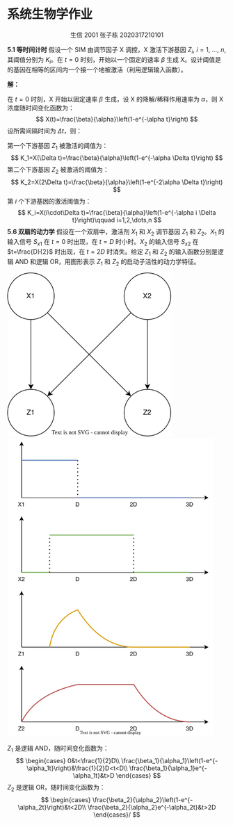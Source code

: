 # 系统生物学作业

<center>生信 2001 张子栋 2020317210101</center>

**5.1 等时间计时** 假设一个 SIM 由调节因子 X 调控，X 激活下游基因 $Z_i,~i=1,\ \dots,\ n,$ 其阈值分别为 $K_i$。在 $t=0$ 时刻，开始以一个固定的速率  $\beta$ 生成 X。设计阈值是的基因在相等的区间内一个接一个地被激活（利用逻辑输入函数）。

**解：**

在 $t=0$ 时刻，X 开始以固定速率 $\beta$ 生成，设 X 的降解/稀释作用速率为 $\alpha$，则 X 浓度随时间变化函数为：
$$
X(t)=\frac{\beta}{\alpha}\left(1-e^{-\alpha t}\right)
$$
设所需间隔时间为 $\Delta t$，则：

第一个下游基因 $Z_1$ 被激活的阈值为：
$$
K_1=X(\Delta t)=\frac{\beta}{\alpha}\left(1-e^{-\alpha \Delta t}\right)
$$
第二个下游基因 $Z_2$ 被激活的阈值为：
$$
K_2=X(2\Delta t)=\frac{\beta}{\alpha}\left(1-e^{-2\alpha \Delta t}\right)
$$
第 $i$ 个下游基因的激活阈值为：
$$
K_i=X(i\cdot\Delta t)=\frac{\beta}{\alpha}\left(1-e^{-\alpha i \Delta t}\right)\qquad i=1,2,\dots,n
$$
**5.6 双扇的动力学** 假设在一个双扇中，激活剂 $X_1$ 和 $X_2$ 调节基因 $Z_1$ 和 $Z_2$。$X_1$ 的输入信号 $S_{x1}$ 在 $t=0$ 时出现，在 $t=D$ 时小时。$X_2$ 的输入信号 $S_{x2}$ 在 $t=\frac{D}{2}$ 时出现，在 $t=2D$ 时消失。给定 $Z_1$ 和 $Z_2$ 的输入函数分别是逻辑 AND 和逻辑 OR，用图形表示 $Z_1$ 和 $Z_2$ 的启动子活性的动力学特征。

<img src="Week14作业.assets/双扇.svg" alt="双扇" style="zoom: 67%;" />

<img src="Week14作业.assets/sysbio.drawio.svg" alt="sysbio.drawio" style="zoom: 67%;" />

$Z_1$ 是逻辑 AND，随时间变化函数为：
$$
\begin{cases}
0&t<\frac{1}{2}D\\
\frac{\beta_1}{\alpha_1}\left(1-e^{-\alpha_1t}\right)&\frac{1}{2}D<t<D\\
\frac{\beta_1}{\alpha_1}e^{-\alpha_1t}&t>D
\end{cases}
$$
$Z_2$ 是逻辑 OR，随时间变化函数为：
$$
\begin{cases}
\frac{\beta_2}{\alpha_2}\left(1-e^{-\alpha_2t}\right)&t<2D\\
\frac{\beta_2}{\alpha_2}e^{-\alpha_2t}&t>2D
\end{cases}/
$$
